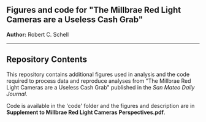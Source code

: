 Figures and code for "The Millbrae Red Light Cameras are a Useless Cash Grab"
------------

__Author:__ Robert C. Schell


---

Repository Contents
------------

This repository contains additional figures used in analysis and the code required to process data and reproduce analyses from "The Millbrae Red Light Cameras are a Useless Cash Grab" published in the <i>San Mateo Daily Journal</i>.

Code is available in the 'code' folder and the figures and description are in <b>Supplement to Millbrae Red Light Cameras Perspectives.pdf</b>.
